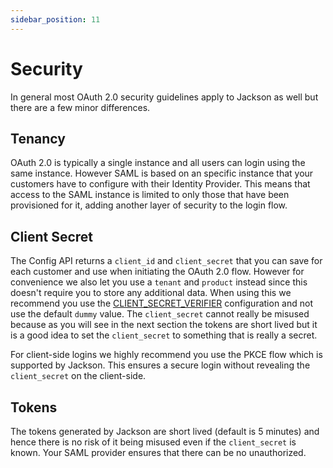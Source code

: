 ```yaml
---
sidebar_position: 11
---
```


# Security

In general most OAuth 2.0 security guidelines apply to Jackson as well but there are a few minor differences.

## Tenancy

OAuth 2.0 is typically a single instance and all users can login using the same instance. However SAML is based on an specific instance that your customers have to configure with their Identity Provider. This means that access to the SAML instance is limited to only those that have been provisioned for it, adding another layer of security to the login flow.

## Client Secret

The Config API returns a `client_id` and `client_secret` that you can save for each customer and use when initiating the OAuth 2.0 flow. However for convenience we also let you use a `tenant` and `product` instead since this doesn't require you to store any additional data. When using this we recommend you use the [CLIENT_SECRET_VERIFIER](./deploy/env-variables.md#client_secret_verifier) configuration and not use the default `dummy` value. The `client_secret` cannot really be misused because as you will see in the next section the tokens are short lived but it is a good idea to set the `client_secret` to something that is really a secret.

For client-side logins we highly recommend you use the PKCE flow which is supported by Jackson. This ensures a secure login without revealing the `client_secret` on the client-side.

## Tokens

The tokens generated by Jackson are short lived (default is 5 minutes) and hence there is no risk of it being misused even if the `client_secret` is known. Your SAML provider ensures that there can be no unauthorized.
